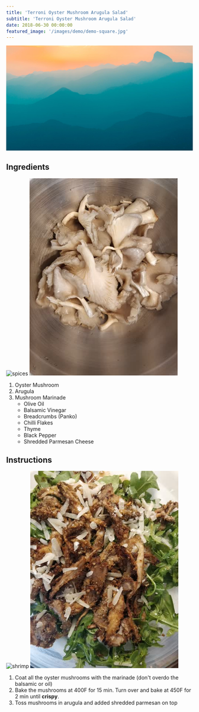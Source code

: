 ```yaml
---
title: 'Terroni Oyster Mushroom Arugula Salad'
subtitle: 'Terroni Oyster Mushroom Arugula Salad'
date: 2018-06-30 00:00:00
featured_image: '/images/demo/demo-square.jpg'
---
```


![](/images/demo/demo-landscape.jpg)

## Ingredients

![spices](/images/salads/salads-terroni-oyster-mushroom-arugula-01.jpg)
![sauce](/images/salads/salads-terroni-oyster-mushroom-arugula-02.jpg)

1. Oyster Mushroom
1. Arugula
1. Mushroom Marinade
   * Olive Oil
   * Balsamic Vinegar
   * Breadcrumbs (Panko)
   * Chilli Flakes
   * Thyme
   * Black Pepper
   * Shredded Parmesan Cheese

## Instructions

![shrimp](/images/salads/salads-terroni-oyster-mushroom-arugula-03.jpg)
![mixture](/images/salads/salads-terroni-oyster-mushroom-arugula-04.jpg)

1. Coat all the oyster mushrooms with the marinade (don't overdo the balsamic or oil)
1. Bake the mushrooms at 400F for 15 min. Turn over and bake at 450F for 2 min until **crispy**.
1. Toss mushrooms in arugula and added shredded parmesan on top


